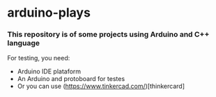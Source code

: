 # arduino-plays

### This repository is of some projects using Arduino and C++ language
For testing, you need:

- Arduino IDE plataform
- An Arduino and protoboard for testes
- Or you can use (https://www.tinkercad.com/)[thinkercard] 
